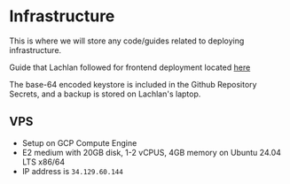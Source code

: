 # Infrastructure

This is where we will store any code/guides related to deploying infrastructure.

Guide that Lachlan followed for frontend deployment located [here](https://medium.com/@colonal/automating-flutter-builds-and-releases-with-github-actions-77ccf4a1ccdd)

The base-64 encoded keystore is included in the Github Repository Secrets, and a backup is stored on Lachlan's laptop.

## VPS

- Setup on GCP Compute Engine
- E2 medium with 20GB disk, 1-2 vCPUS, 4GB memory on Ubuntu 24.04 LTS x86/64
- IP address is `34.129.60.144`
